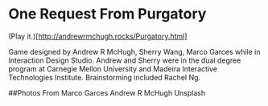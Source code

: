 # One Request From Purgatory

(Play it.)[http://andrewrmchugh.rocks/Purgatory.html]

Game designed by Andrew R McHugh, Sherry Wang, Marco Garces while in Interaction Design Studio. Andrew and Sherry were in the dual degree program at Carnegie Mellon University and Madeira Interactive Technologies Institute.
Brainstorming included Rachel Ng.

##Photos From
Marco Garces
Andrew R McHugh
Unsplash
